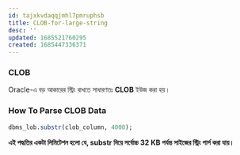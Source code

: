 ```yaml
---
id: tajxkvdaqqjmhl7pmruphsb
title: CLOB-for-large-string
desc: ''
updated: 1685521760295
created: 1685447336371
---
```

### CLOB
Oracle-এ বড় আকারের স্ট্রিং রাখতে সাধারণতঃ **CLOB** ইউজ করা হয়। 

### How To Parse CLOB Data
```sql
dbms_lob.substr(clob_column, 4000);
```

**এই পদ্ধতির একটা লিমিটেশন হলো যে, substr দিয়ে সর্বোচ্চ 32 KB পর্যন্ত সাইজের স্ট্রিং পার্স করা যায়।**

